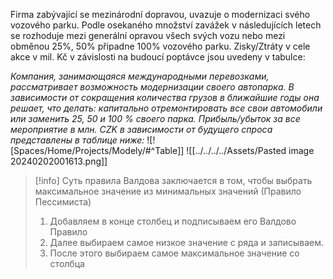 Firma zabývající se mezinárodní dopravou, uvazuje o modernizaci svého vozového parku. Podle osekaného množství zavážek v následujících letech se rozhoduje mezi generální opravou všech svých vozu nebo mezi obměnou 25%, 50% připadne 100% vozového parku. Zisky/Ztráty v cele akce v mil. Kč v závislosti na budoucí poptávce jsou uvedeny v tabulce:

*Компания, занимающаяся международными перевозками, рассматривает возможность модернизации своего автопарка. В зависимости от сокращения количества грузов в ближайшие годы она решает, что делать: капитально отремонтировать все свои автомобили или заменить 25, 50 и 100 % своего парка. Прибыль/убыток за все мероприятие в млн. CZK в зависимости от будущего спроса представлены в таблице ниже:*
![![Spaces/Home/Projects/Modely/#^Table]]
![[../../../../Assets/Pasted image 20240202001613.png]]

>[!info]
>Суть правила Валдова заключается в том, чтобы выбрать максимальное значение из минимальных значений (Правило Пессимиста)
>1. Добавляем в конце столбец и подписываем его Валдово Правило
>2. Далее выбираем самое низкое значение с ряда и записываем.
>3. После этого выбираем самое максимальное значение со столбца


